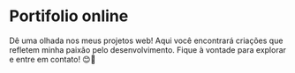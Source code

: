 # Portifolio online
 Dê uma olhada nos meus projetos web! Aqui você encontrará criações que refletem minha paixão pelo desenvolvimento. Fique à vontade para explorar e entre em contato! 😊🚀
